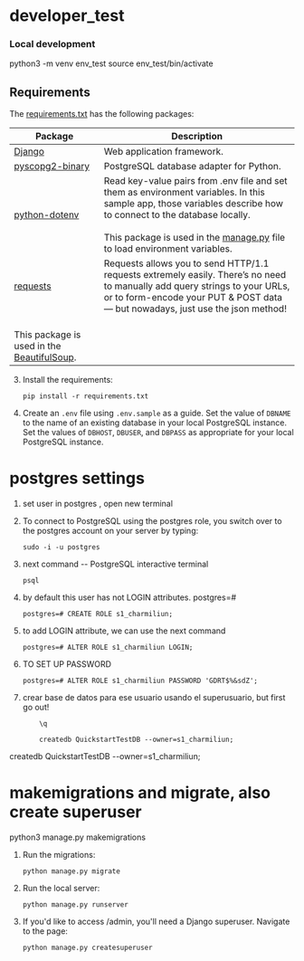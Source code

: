 # developer_test
### Local development

python3 -m venv env_test
source env_test/bin/activate

## Requirements

The [requirements.txt](./requirements.txt) has the following packages:

| Package | Description |
| ------- | ----------- |
| [Django](https://pypi.org/project/Django/) | Web application framework. |
| [pyscopg2-binary](https://pypi.org/project/psycopg-binary/) | PostgreSQL database adapter for Python. |
| [python-dotenv](https://pypi.org/project/python-dotenv/) | Read key-value pairs from .env file and set them as environment variables. In this sample app, those variables describe how to connect to the database locally. <br><br> This package is used in the [manage.py](./manage.py) file to load environment variables. |
| [requests](https://pypi.org/project/requests/) | Requests allows you to send HTTP/1.1 requests extremely easily. There’s no need to manually add query strings to your URLs, or to form-encode your PUT & POST data — but nowadays, just use the json method! <br>
<br> This package is used in the [BeautifulSoup](task2/scraper/pipelines.py). |

3. Install the requirements:
    ```shell
    pip install -r requirements.txt
    ```
4. Create an `.env` file using `.env.sample` as a guide. Set the value of `DBNAME` to the name of an existing database in your local PostgreSQL instance. Set the values of `DBHOST`, `DBUSER`, and `DBPASS` as appropriate for your local PostgreSQL instance.

# postgres settings
1. set user in postgres , open new terminal
2. To connect to PostgreSQL using the postgres role, you switch over to the postgres account on your server by typing:
    ```shell
    sudo -i -u postgres
    ```
3. next command -- PostgreSQL interactive terminal
    ```shell
    psql
    ```

4. by default this user has not LOGIN attributes. 
postgres=# 
    ```shell
    postgres=# CREATE ROLE s1_charmiliun;
    ```

5. to add LOGIN attribute, we can use the next command
    ```shell
    postgres=# ALTER ROLE s1_charmiliun LOGIN;
    ```

6. TO SET UP PASSWORD
    ```shell
    postgres=# ALTER ROLE s1_charmiliun PASSWORD 'GDRT$%&sdZ';
    ```
7. crear base de datos para ese usuario usando el superusuario, but first go out!
    ```shell
        \q
    ```
    ```shell
        createdb QuickstartTestDB --owner=s1_charmiliun;
    ```

createdb QuickstartTestDB --owner=s1_charmiliun;

# makemigrations and migrate, also create superuser
python3 manage.py makemigrations

1. Run the migrations:

    ```shell
    python manage.py migrate
    ```
2. Run the local server:

    ```shell
    python manage.py runserver
    ```
3. If you'd like to access /admin, you'll need a Django superuser. Navigate to the page:
    ```shell
    python manage.py createsuperuser 
    ```
